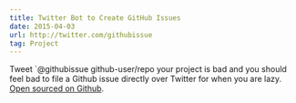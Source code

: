 ```yaml
---
title: Twitter Bot to Create GitHub Issues
date: 2015-04-03
url: http://twitter.com/githubissue
tag: Project
---
```


Tweet `@githubissue github-user/repo your project is bad and you should feel bad
to file a Github issue directly over Twitter for when you are lazy. [Open
sourced on Github][github].

  [github]: https://github.com/oliverzheng/githubissue
